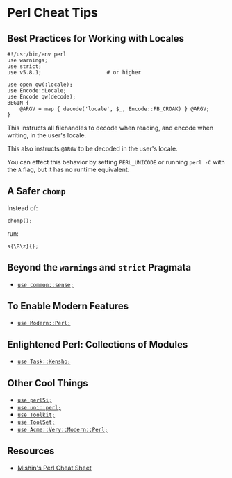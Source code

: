 # Perl Cheat Tips

## Best Practices for Working with Locales

    #!/usr/bin/env perl
    use warnings;
    use strict;
    use v5.8.1;                     # or higher

    use open qw(:locale);
    use Encode::Locale;
    use Encode qw(decode);
    BEGIN {
        @ARGV = map { decode('locale', $_, Encode::FB_CROAK) } @ARGV;
    }

This instructs all filehandles to decode when reading, and encode when
writing, in the user's locale.

This also instructs `@ARGV` to be decoded in the user's locale.

You can effect this behavior by setting `PERL_UNICODE` or running
`perl -C` with the `A` flag, but it has no runtime equivalent.

## A Safer `chomp`

Instead of:

    chomp();

run:

    s{\R\z}{};

## Beyond the `warnings` and `strict` Pragmata

-   [`use common::sense;`](https://metacpan.org/pod/common::sense)

## To Enable Modern Features

-   [`use Modern::Perl;`](https://metacpan.org/pod/Modern::Perl)

## Enlightened Perl: Collections of Modules

-   [`use Task::Kensho;`](https://metacpan.org/pod/Task::Kensho)

## Other Cool Things

-   [`use perl5i;`](https://metacpan.org/pod/perl5i)
-   [`use uni::perl;`](https://metacpan.org/pod/release/MONS/uni-perl-0.03/lib/uni/perl.pm)
-   [`use Toolkit;`](https://metacpan.org/pod/Toolkit)
-   [`use ToolSet;`](https://metacpan.org/pod/ToolSet)
-   [`use Acme::Very::Modern::Perl;`](https://metacpan.org/pod/Acme::Very::Modern::Perl)

## Resources

-   [Mishin's Perl Cheat Sheet](https://www.cheatography.com/mishin/cheat-sheets/perlcheat/)
